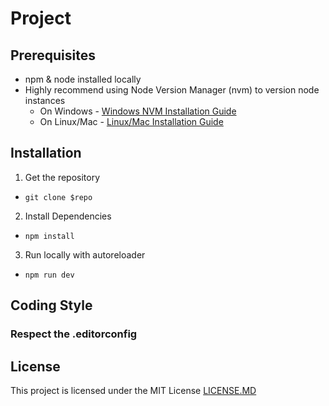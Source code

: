 # Project

## Prerequisites

- npm & node installed locally
- Highly recommend using Node Version Manager (nvm) to version node instances
  - On Windows - [Windows NVM Installation Guide](https://github.com/coreybutler/nvm-windows)
  - On Linux/Mac - [Linux/Mac Installation Guide](https://github.com/nvm-sh/nvm)

## Installation

1. Get the repository
- `git clone $repo`
2. Install Dependencies
- `npm install`
3. Run locally with autoreloader
- `npm run dev`

## Coding Style

### Respect the .editorconfig


## License

This project is licensed under the MIT License [LICENSE.MD](./LICENSE.md)